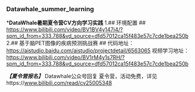 ### Datawhale_summer_learning ###
***DataWhale暑期夏令营CV方向学习实践**
1.## 环境配置 ##
https://www.bilibili.com/video/BV1BV4y147i4/?spm_id_from=333.788&vd_source=dfd57012ca15f483e57c7cde1bea250b
2.## 基于脑PET图像的疾病预测挑战赛 ##
代码地址：https://aistudio.baidu.com/aistudio/projectdetail/6563065
视频学习地址： https://www.bilibili.com/video/BV1rM4y1s7RH/?spm_id_from=333.788&vd_source=dfd57012ca15f483e57c7cde1bea250b


***【夏令营报名】***
Datawhale公众号回复 夏令营，活动免费，详见https://www.bilibili.com/read/cv25005348
